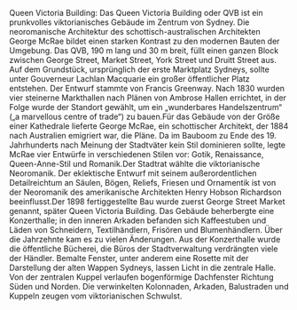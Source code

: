 Queen Victoria Building: Das Queen Victoria Building oder QVB ist ein prunkvolles viktorianisches Gebäude im Zentrum von Sydney. Die neoromanische Architektur des schottisch-australischen Architekten George McRae bildet einen starken Kontrast zu den modernen Bauten der Umgebung. Das QVB, 190 m lang und 30 m breit, füllt einen ganzen Block zwischen George Street, Market Street, York Street und Druitt Street aus. Auf dem Grundstück, ursprünglich der erste Marktplatz Sydneys, sollte unter Gouverneur Lachlan Macquarie ein großer öffentlicher Platz entstehen. Der Entwurf stammte von Francis Greenway. Nach 1830 wurden vier steinerne Markthallen nach Plänen von Ambrose Hallen errichtet, in der Folge wurde der Standort gewählt, um ein „wunderbares Handelszentrum“ („a marvellous centre of trade“) zu bauen.Für das Gebäude von der Größe einer Kathedrale lieferte George McRae, ein schottischer Architekt, der 1884 nach Australien emigriert war, die Pläne. Da im Bauboom zu Ende des 19. Jahrhunderts nach Meinung der Stadtväter kein Stil dominieren sollte, legte McRae vier Entwürfe in verschiedenen Stilen vor: Gotik, Renaissance, Queen-Anne-Stil und Romanik.Der Stadtrat wählte die viktorianische Neoromanik. Der eklektische Entwurf mit seinem außerordentlichen Detailreichtum an Säulen, Bögen, Reliefs, Friesen und Ornamentik ist von der Neoromanik des amerikanische Architekten Henry Hobson Richardson beeinflusst.Der 1898 fertiggestellte Bau wurde zuerst George Street Market genannt, später Queen Victoria Building. Das Gebäude beherbergte eine Konzerthalle; in den inneren Arkaden befanden sich Kaffeestuben und Läden von Schneidern, Textilhändlern, Frisören und Blumenhändlern. Über die Jahrzehnte kam es zu vielen Änderungen. Aus der Konzerthalle wurde die öffentliche Bücherei, die Büros der Stadtverwaltung verdrängten viele der Händler. Bemalte Fenster, unter anderem eine Rosette mit der Darstellung der alten Wappen Sydneys, lassen Licht in die zentrale Halle. Von der zentralen Kuppel verlaufen bogenförmige Dachfenster Richtung Süden und Norden. Die verwinkelten Kolonnaden, Arkaden, Balustraden und Kuppeln zeugen vom viktorianischen Schwulst.
